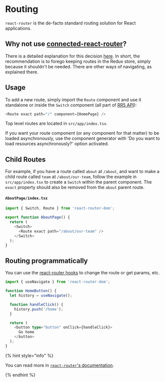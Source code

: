 # Routing

`react-router` is the de-facto standard routing solution for React applications.

## Why not use [connected-react-router](https://github.com/supasate/connected-react-router)?

There is a detailed explanation for this decision [here](https://reacttraining.com/react-router/web/guides/deep-redux-integration). In short, the recommendation is to forego keeping routes in the Redux store, simply because it shouldn't be needed. There are other ways of navigating, as explained there.

## Usage

To add a new route, simply import the `Route` component and use it standalone or inside the `Switch` component (all part of [RR5 API](https://reacttraining.com/react-router/web/api)):

```ts
<Route exact path="/" component={HomePage} />
```

Top level routes are located in `src/app/index.tsx`.

If you want your route component (or any component for that matter) to be loaded asynchronously, use the component generator with 'Do you want to load resources asynchronously?' option activated.

## Child Routes

For example, if you have a route called `about` at `/about`, and want to make a child route called `team` at `/about/our-team`, follow the example in `src/app/index.tsx` to create a `Switch` within the parent component. The `exact` property should also be removed from the `about` parent route.

#### `AboutPage/index.tsx`

```ts
import { Switch, Route } from 'react-router-dom';

export function AboutPage() {
  return (
    <Switch>
      <Route exact path="/about/our-team" />
    </Switch>
  );
}
```

## Routing programmatically

You can use the [react-router hooks](https://reacttraining.com/react-router/web/api/Hooks) to change the route or get params, etc.

```ts
import { useNavigate } from 'react-router-dom';

function HomeButton() {
  let history = useNavigate();

  function handleClick() {
    history.push('/home');
  }

  return (
    <button type="button" onClick={handleClick}>
      Go home
    </button>
  );
}
```

{% hint style="info" %}

You can read more in [`react-router`'s documentation](https://reacttraining.com/react-router/web/api).

{% endhint %}
